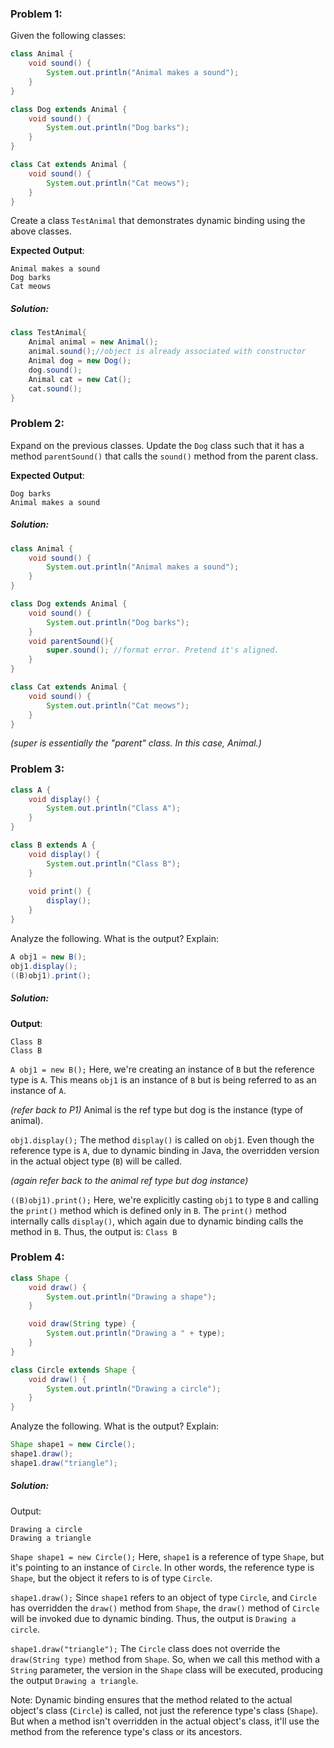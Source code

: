 ### Problem 1:

Given the following classes:
```Java
class Animal {
    void sound() {
        System.out.println("Animal makes a sound");
    }
}

class Dog extends Animal {
    void sound() {
        System.out.println("Dog barks");
    }
}

class Cat extends Animal {
    void sound() {
        System.out.println("Cat meows");
    }
}
```

Create a class `TestAnimal` that demonstrates dynamic binding using the above classes.

**Expected Output**:
```
Animal makes a sound
Dog barks
Cat meows
```
##### Solution:
```Java
class TestAnimal{
	Animal animal = new Animal();
	animal.sound();//object is already associated with constructor
	Animal dog = new Dog();
	dog.sound(); 
	Animal cat = new Cat();
	cat.sound();
}
```

### Problem 2:

Expand on the previous classes. Update the `Dog` class such that it has a method `parentSound()` that calls the `sound()` method from the parent class.

**Expected Output**:
```
Dog barks 
Animal makes a sound
```

##### Solution:
```Java
class Animal {
    void sound() {
        System.out.println("Animal makes a sound");
    }
}

class Dog extends Animal {
    void sound() {
        System.out.println("Dog barks");
    }
    void parentSound(){
	    super.sound(); //format error. Pretend it's aligned.
    }
}

class Cat extends Animal {
    void sound() {
        System.out.println("Cat meows");
    }
}
```

_(super is essentially the "parent" class. In this case, Animal.)_
### Problem 3:

```Java
class A {
    void display() {
        System.out.println("Class A");
    }
}

class B extends A {
    void display() {
        System.out.println("Class B");
    }
    
    void print() {
        display();
    }
}
```

Analyze the following. What is the output? Explain:

```Java
A obj1 = new B();
obj1.display();
((B)obj1).print();
```
##### Solution:
**Output**:
```
Class B
Class B
```

`A obj1 = new B();`
Here, we're creating an instance of `B` but the reference type is `A`. This means `obj1` is an instance of `B` but is being referred to as an instance of `A`.

_(refer back to P1)_ Animal is the ref type but dog is the instance (type of animal).

`obj1.display();`
The method `display()` is called on `obj1`. Even though the reference type is `A`, due to dynamic binding in Java, the overridden version in the actual object type (`B`) will be called.

_(again refer back to the animal ref type but dog instance)_

`((B)obj1).print();`
Here, we're explicitly casting `obj1` to type `B` and calling the `print()` method which is defined only in `B`. The `print()` method internally calls `display()`, which again due to dynamic binding calls the method in `B`. Thus, the output is:
`Class B`

### Problem 4:

```Java
class Shape {
    void draw() {
        System.out.println("Drawing a shape");
    }

    void draw(String type) {
        System.out.println("Drawing a " + type);
    }
}

class Circle extends Shape {
    void draw() {
        System.out.println("Drawing a circle");
    }
}
```

Analyze the following. What is the output? Explain:
```Java
Shape shape1 = new Circle();
shape1.draw();
shape1.draw("triangle");
```

##### Solution:

Output:
```
Drawing a circle
Drawing a triangle
```


`Shape shape1 = new Circle();`
Here, `shape1` is a reference of type `Shape`, but it's pointing to an instance of `Circle`. In other words, the reference type is `Shape`, but the object it refers to is of type `Circle`.

`shape1.draw();`
Since `shape1` refers to an object of type `Circle`, and `Circle` has overridden the `draw()` method from `Shape`, the `draw()` method of `Circle` will be invoked due to dynamic binding. Thus, the output is `Drawing a circle`.

`shape1.draw("triangle");`
The `Circle` class does not override the `draw(String type)` method from `Shape`. So, when we call this method with a `String` parameter, the version in the `Shape` class will be executed, producing the output `Drawing a triangle`.

Note: Dynamic binding ensures that the method related to the actual object's class (`Circle`) is called, not just the reference type's class (`Shape`). But when a method isn't overridden in the actual object's class, it'll use the method from the reference type's class or its ancestors.

